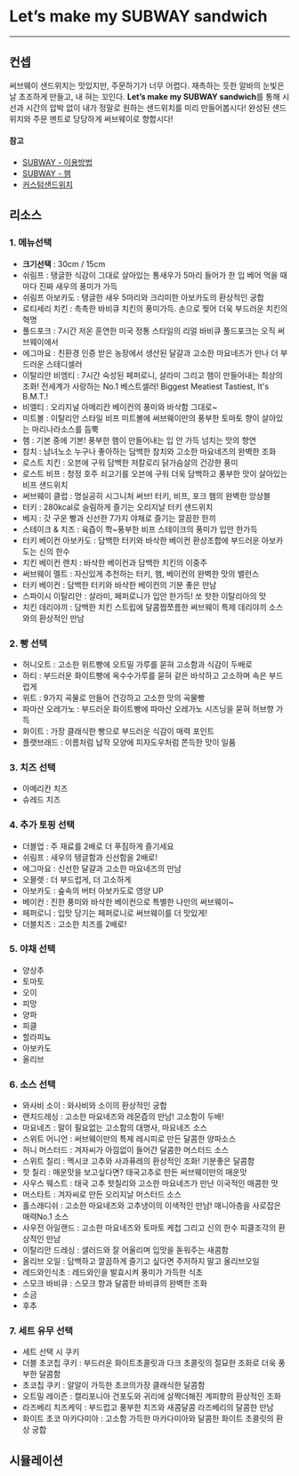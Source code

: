 # Let’s make my SUBWAY sandwich
***
## 컨셉
써브웨이 샌드위치는 맛있지만, 주문하기가 너무 어렵다. 재촉하는 듯한 알바의 눈빛은 날 초조하게 만들고, 내 혀는 꼬인다. 
**Let’s make my SUBWAY sandwich**를 통해 시선과 시간의 압박 없이 내가 정말로 원하는 샌드위치를 미리 만들어봅시다! 완성된 샌드위치와 주문 멘트로 당당하게 써브웨이로 향합시다!
#### 참고
- [SUBWAY - 이용방법](http://subway.co.kr/utilizationSubway)
- [SUBWAY - 햄](http://subway.co.kr/sandwichView?param=cl04)
- [커스텀샌드위치](http://www.supersandwich.com/sandwiches/build-your-own/choose-size#)

## 리소스
### 1. 메뉴선택
- **크기선택** : 30cm / 15cm
- 쉬림프 : 탱글한 식감이 그대로 살아있는 통새우가 5마리 들어가 한 입 베어 먹을 때 마다 진짜 새우의 풍미가 가득
- 쉬림프 아보카도 : 탱글한 새우 5마리와 크리미한 아보카도의 환상적인 궁합
- 로티세리 치킨 : 촉촉한 바비큐 치킨의 풍미가득. 손으로 찢어 더욱 부드러운 치킨의 혁명
- 풀드포크 : 7시간 저온 훈연한 미국 정통 스타일의 리얼 바비큐 풀드포크는
오직 써브웨이에서
- 에그마요 : 친환경 인증 받은 농장에서 생산된 달걀과 고소한 마요네즈가 만나 더 부드러운 스테디셀러
- 이탈리안 비엠티 : 7시간 숙성된 페퍼로니, 살라미 그리고 햄이 만들어내는 최상의 조화! 전세계가 사랑하는 No.1 베스트셀러! Biggest Meatiest Tastiest, It's B.M.T.!
- 비엘티 : 오리지널 아메리칸 베이컨의 풍미와 바삭함 그대로~
- 미트볼 : 이탈리안 스타일 비프 미트볼에 써브웨이만의 풍부한 토마토 향이 살아있는 마리나라소스를 듬뿍
- 햄 : 기본 중에 기본! 풍부한 햄이 만들어내는 입 안 가득 넘치는 맛의 향연
- 참치 : 남녀노소 누구나 좋아하는 담백한 참치와 고소한 마요네즈의 완벽한 조화
- 로스트 치킨 : 오븐에 구워 담백한 저칼로리 닭가슴살의 건강한 풍미
- 로스트 비프 : 청정 호주 쇠고기를 오븐에 구워 더욱 담백하고 풍부한 맛이 살아있는 비프 샌드위치
- 써브웨이 클럽 : 명실공히 시그니처 써브! 터키, 비프, 포크 햄의 완벽한 앙상블
- 터키 : 280kcal로 슬림하게 즐기는 오리지날 터키 샌드위치
- 베지 : 갓 구운 빵과 신선한 7가지 야채로 즐기는 깔끔한 한끼
- 스테이크 & 치즈 : 육즙이 쫙~풍부한 비프 스테이크의 풍미가 입안 한가득
- 터키 베이컨 아보카도 : 담백한 터키와 바삭한 베이컨 환상조합에 부드러운 아보카도는 신의 한수
- 치킨 베이컨 랜치 : 바삭한 베이컨과 담백한 치킨의 이중주
- 써브웨이 멜트 : 자신있게 추천하는 터키, 햄, 베이컨의 완벽한 맛의 밸런스
- 터키 베이컨 : 담백한 터키와 바삭한 베이컨의 기분 좋은 만남
- 스파이시 이탈리안 : 살라미, 페퍼로니가 입안 한가득! 쏘 핫한 이탈리아의 맛
- 치킨 데리야끼 : 담백한 치킨 스트립에 달콤짭쪼름한 써브웨이 특제 데리야끼 소스와의 환상적인 만남

### 2. 빵 선택
- 허니오트 : 고소한 위트빵에 오트밀 가루를 묻혀 고소함과 식감이 두배로
- 하티 : 부드러운 화이트빵에 옥수수가루를 묻혀 겉은 바삭하고 고소하며 속은 부드럽게
- 위트 : 9가지 곡물로 만들어 건강하고 고소한 맛의 곡물빵
- 파마산 오레가노 : 부드러운 화이트빵에 파마산 오레가노 시즈닝을 묻혀 허브향 가득
- 화이트 : 가장 클래식한 빵으로 부드러운 식감이 매력 포인트
- 플랫브래드 : 이름처럼 납작 모양에 피자도우처럼 쫀득한 맛이 일품

### 3. 치즈 선택
- 아메리칸 치즈
- 슈레드 치즈

### 4. 추가 토핑 선택
- 더블업 : 주 재료를 2배로 더 푸짐하게 즐기세요
- 쉬림프 : 새우의 탱글함과 신선함을 2배로!
- 에그마요 : 신선한 달걀과 고소한 마요네즈의 만남
- 오믈렛 : 더 부드럽게, 더 고소하게
- 아보카도 : 숲속의 버터 아보카도로 영양 UP
- 베이컨 : 진한 풍미와 바삭한 베이컨으로 특별한 나만의 써브웨이~
- 페퍼로니 : 입맛 당기는 페퍼로니로 써브웨이를 더 맛있게!
- 더블치즈 : 고소한 치즈를 2배로!

### 5. 야채 선택
- 양상추
- 토마토
- 오이
- 피망
- 양파
- 피클
- 할라피뇨
- 아보카도
- 올리브

### 6. 소스 선택
- 와사비 소이 : 와사비와 소이의 환상적인 궁합
- 랜치드레싱 : 고소한 마요네즈와 레몬즙의 만남! 고소함이 두배!
- 마요네즈 : 말이 필요없는 고소함의 대명사, 마요네즈 소스
- 스위트 어니언 : 써브웨이만의 특제 레시피로 만든 달콤한 양파소스
- 허니 머스터드 : 겨자씨가 아낌없이 들어간 달콤한 머스터드 소스
- 스위트 칠리 : 멕시코 고추와 사과퓨레의 환상적인 조화! 기분좋은 달콤함
- 핫 칠리 : 매운맛을 보고싶다면? 태국고추로 만든 써브웨이만의 매운맛
- 사우스 웨스트 : 태국 고추 핫칠리와 고소한 마요네즈가 만난 이국적인 매콤한 맛
- 머스타트 : 겨자씨로 만든 오리지날 머스터드 소스
- 홀스래디쉬 : 고소한 마요네즈와 고추냉이의 이색적인 만남! 매니아층을 사로잡은 매력No.1 소스
- 사우전 아일랜드 : 고소한 마요네즈와 토마토 케첩 그리고 신의 한수 피클조각의 환상적인 만남
- 이탈리안 드레싱 : 샐러드와 잘 어울리며 입맛을 돋워주는 새콤함
- 올리브 오일 : 담백하고 깔끔하게 즐기고 싶다면 주저하지 말고 올리브오일
- 레드와인식초 : 레드와인을 발효시켜 풍미가 가득한 식초
- 스모크 바비큐 : 스모크 향과 달콤한 바비큐의 완벽한 조화
- 소금
- 후추

### 7. 세트 유무 선택
- 세트 선택 시 쿠키
- 더블 초코칩 쿠키 : 부드러운 화이트초콜릿과 다크 초콜릿의 절묘한 조화로 더욱 풍부한 달콤함
- 초코칩 쿠키 : 알알이 가득한 초코의가장 클래식한 달콤함
- 오트밀 레이즌 : 캘리포니아 건포도와 귀리에 살짝더해진 계피향의 환상적인 조화
- 라즈베리 치즈케익 : 부드럽고 풍부한 치즈와 새콤달콤 라즈베리의 달콤한 만남
- 화이트 초코 마카다미아 : 고소함 가득한 마카다미아와 달콤한 화이트 초콜릿의 환상 궁합


## 시뮬레이션
